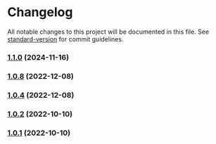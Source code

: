 # Changelog

All notable changes to this project will be documented in this file. See [standard-version](https://github.com/conventional-changelog/standard-version) for commit guidelines.

### [1.1.0](https://github.com/IgnacioHR/de-dietrich-c230-ha/compare/v1.0.8...v1.1.0) (2024-11-16)

### [1.0.8](https://github.com/IgnacioHR/de-dietrich-c230-ha/compare/v1.0.4...v1.0.8) (2022-12-08)

### [1.0.4](https://github.com/IgnacioHR/de-dietrich-c230-ha/compare/v1.0.2...v1.0.4) (2022-12-08)

### [1.0.2](https://github.com/IgnacioHR/de-dietrich-c230-ha/compare/v1.0.1...v1.0.2) (2022-10-10)

### [1.0.1](https://github.com/IgnacioHR/de-dietrich-c230-ha/compare/v0.0.1...v1.0.1) (2022-10-10)
